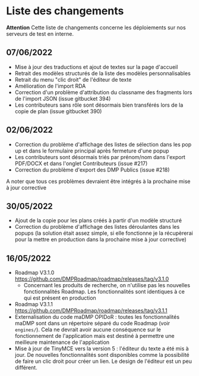 # Liste des changements

**Attention** Cette liste de changements concerne les déploiements sur nos serveurs de test en interne. 

## 07/06/2022
- Mise à jour des traductions et ajout de textes sur la page d'accueil
- Retrait des modèles structurés de la liste des modèles personnalisables
- Retrait du menu "clic droit" de l'éditeur de texte
- Amélioration de l'import RDA
- Correction d'un problème d'attribution du classname des fragments lors de l'import JSON (issue gitbucket 394)
- Les contributeurs sans rôle sont désormais bien transférés lors de la copie de plan (issue gitbucket 390)

## 02/06/2022
- Correction du problème d'affichage des listes de sélection dans les pop up et dans le formulaire principal après fermeture d'une popup
- Les contributeurs sont désormais triés par prénom/nom dans l'export PDF/DOCX et dans l'onglet Contributeurs (issue #217)
- Correction du problème d'export des DMP Publics (issue #218)

A noter que tous ces problèmes devraient être intégrés à la prochaine mise à jour corrective

## 30/05/2022
- Ajout de la copie pour les plans créés à partir d'un modèle structuré
- Correction du problème d'affichage des listes déroulantes dans les popups (la solution était assez simple, si elle fonctionne je la récupèrerai pour la mettre en production dans la prochaine mise à jour corrective)

## 16/05/2022
- Roadmap V3.1.0 https://github.com/DMPRoadmap/roadmap/releases/tag/v3.1.0
    - Concernant les produits de recherche, on n'utilise pas les nouvelles fonctionnalités Roadmap. Les fonctionnalités sont identiques à ce qui est présent en production
- Roadmap V3.1.1 https://github.com/DMPRoadmap/roadmap/releases/tag/v3.1.1
- Externalisation du code maDMP OPIDoR : toutes les fonctionnalités maDMP sont dans un répertoire séparé du code Roadmap (voir `engines/`). Cela ne devrait avoir aucune conséquence sur le fonctionnement de l'application mais est destiné à permettre une meilleure maintenance de l'application
- Mise à jour de TinyMCE vers la version 5 : l'éditeur du texte a été mis à jour. De nouvelles fonctionnalités sont disponibles comme la possibilité de faire un clic droit pour créer un lien. Le design de l'éditeur est un peu différent.